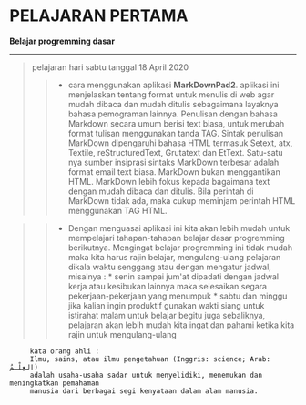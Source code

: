 # PELAJARAN PERTAMA #

**Belajar progremming dasar**
___

> pelajaran hari sabtu tanggal 18 April 2020 
>>* cara menggunakan aplikasi **MarkDownPad2**. aplikasi ini menjelaskan tentang format untuk menulis di web agar mudah dibaca dan
mudah ditulis sebagaimana layaknya bahasa pemograman lainnya.
Penulisan dengan bahasa Markdown secara umum berisi text biasa, untuk merubah format
tulisan menggunakan tanda TAG. Sintak penulisan MarkDown dipengaruhi bahasa HTML
termasuk Setext, atx, Textile, reStructuredText, Grutatext dan EtText. Satu-satu nya sumber
insiprasi sintaks MarkDown terbesar adalah format email text biasa.
MarkDown bukan menggantikan HTML. MarkDown lebih fokus kepada bagaimana text dengan
mudah dibaca dan ditulis. Bila perintah di MarkDown tidak ada, maka cukup meminjam perintah
HTML menggunakan TAG HTML.

>>* Dengan menguasai aplikasi ini kita akan lebih mudah untuk mempelajari tahapan-tahapan belajar dasar progremming berikutnya. Mengingat belajar progremming ini tidak mudah maka kita harus rajin belajar, mengulang-ulang pelajaran dikala waktu senggang atau dengan mengatur jadwal, misalnya :
    * senin sampai jum'at dipadati dengan jadwal kerja atau kesibukan lainnya maka selesaikan segara pekerjaan-pekerjaan yang menumpuk
    * sabtu dan minggu jika kalian ingin produktif gunakan wakti siang untuk istirahat malam untuk belajar begitu juga sebaliknya, pelajaran akan lebih mudah kita ingat dan pahami ketika kita rajin untuk mengulang-ulang
    
      
         kata orang ahli :
         Ilmu, sains, atau ilmu pengetahuan (Inggris: science; Arab: العِلْـمُ) 
         adalah usaha-usaha sadar untuk menyelidiki, menemukan dan meningkatkan pemahaman 
         manusia dari berbagai segi kenyataan dalam alam manusia.

